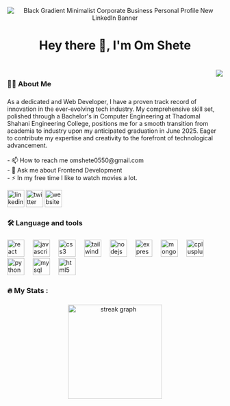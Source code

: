 <div align="center">

![Black Gradient Minimalist Corporate Business Personal Profile New LinkedIn Banner](https://github.com/omshete0550/omshete0550/assets/95119784/b62501bf-368e-45c7-a63b-c2f71f770c86)

</div>

###

<h1 align="center">Hey there 👋, I'm Om Shete</h1>

###

<br clear="both">

<img align="right" src="https://visitor-badge.laobi.icu/badge?page_id=omshete0550.omshete0550&"  />

###

<h3 align="left">👩‍💻  About Me</h3>

###

<p align="left">As a dedicated and Web Developer, I have a proven track record of innovation in the ever-evolving tech industry. My comprehensive skill set, polished through a Bachelor's in Computer Engineering at Thadomal Shahani Engineering College, positions me for a smooth transition from academia to industry upon my anticipated graduation in June 2025. Eager to contribute my expertise and creativity to the forefront of technological advancement.<br><br>- 📫 How to reach me omshete0550@gmail.com<br>- 💬 Ask me about Frontend Development<br>- ⚡ In my free time I like to watch movies a lot.</p>

 [<img src='https://freelogopng.com/images/all_img/1656996409linkedin-symbol.png' alt='linkedin' height='40'>](https://www.linkedin.com/in/https://www.linkedin.com/in/om-shete-25748522a//)  [<img src='https://seeklogo.com/images/T/twitter-x-logo-0339F999CF-seeklogo.com.png?v=638264860180000000' alt='twitter' height='40'>](https://twitter.com/https://twitter.com/omshete0550)  [<img src='https://upload.wikimedia.org/wikipedia/commons/thumb/1/1c/ICloud_logo.svg/2560px-ICloud_logo.svg.png' alt='website' height='40'>](https://portfolio-om-shete.vercel.app/)  


###

<h3 align="left">🛠 Language and tools</h3>

###

<div align="left">
  <img src="https://skillicons.dev/icons?i=react" height="40" alt="react logo"  />
  <img width="12" />
  <img src="https://skillicons.dev/icons?i=js" height="40" alt="javascript logo"  />
  <img width="12" />
  <img src="https://skillicons.dev/icons?i=css" height="40" alt="css3 logo"  />
  <img width="12" />
  <img src="https://skillicons.dev/icons?i=tailwind" height="40" alt="tailwindcss logo"  />
  <img width="12" />
  <img src="https://skillicons.dev/icons?i=nodejs" height="40" alt="nodejs logo"  />
  <img width="12" />
  <img src="https://skillicons.dev/icons?i=express" height="40" alt="express logo"  />
  <img width="12" />
  <img src="https://skillicons.dev/icons?i=mongodb" height="40" alt="mongodb logo"  />
  <img width="12" />
  <img src="https://skillicons.dev/icons?i=cpp" height="40" alt="cplusplus logo"  />
  <img width="12" />
  <img src="https://skillicons.dev/icons?i=py" height="40" alt="python logo"  />
  <img width="12" />
  <img src="https://skillicons.dev/icons?i=mysql" height="40" alt="mysql logo"  />
  <img width="12" />
  <img src="https://skillicons.dev/icons?i=html" height="40" alt="html5 logo"  />
</div>

###

<h3 align="left">🔥   My Stats :</h3>

###

<div align="center">
  <img src="https://streak-stats.demolab.com?user=omshete0550&locale=en&mode=daily&theme=dark&hide_border=false&border_radius=5&order=3" height="220" alt="streak graph"  />
</div>

###



###
